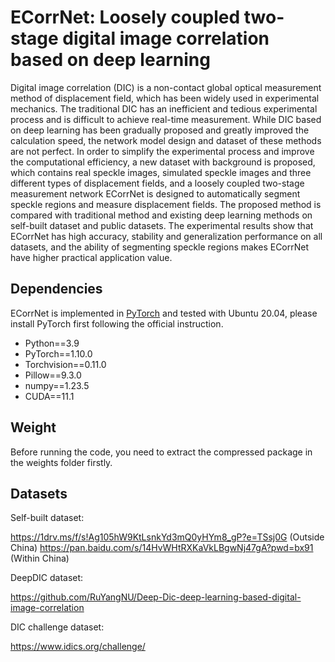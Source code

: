 # ECorrNet: Loosely coupled two-stage digital image correlation based on deep learning

Digital image correlation (DIC) is a non-contact global optical measurement method of displacement field, which has been widely used in experimental mechanics. The traditional DIC has an inefficient and tedious experimental process and is difficult to achieve real-time measurement. While DIC based on deep learning has been gradually proposed and greatly improved the calculation speed, the network model design and dataset of these methods are not perfect. In order to simplify the experimental process and improve the computational efficiency, a new dataset with background is proposed, which contains real speckle images, simulated speckle images and three different types of displacement fields, and a loosely coupled two-stage measurement network ECorrNet is designed to automatically segment speckle regions and measure displacement fields. The proposed method is compared with traditional method and existing deep learning methods on self-built dataset and public datasets. The experimental results show that ECorrNet has high accuracy, stability and generalization performance on all datasets, and the ability of segmenting speckle regions makes ECorrNet have higher practical application value.

## Dependencies

ECorrNet is implemented in [PyTorch](https://pytorch.org/) and tested with Ubuntu 20.04, please install PyTorch first following the official instruction.

- Python==3.9
- PyTorch==1.10.0
- Torchvision==0.11.0
- Pillow==9.3.0
- numpy==1.23.5
- CUDA==11.1

## Weight

Before running the code, you need to extract the compressed package in the weights folder firstly.

## Datasets

Self-built dataset:

https://1drv.ms/f/s!Ag105hW9KtLsnkYd3mQ0yHYm8_gP?e=TSsj0G (Outside China)
https://pan.baidu.com/s/14HvWHtRXKaVkLBgwNj47gA?pwd=bx91 (Within China)

DeepDIC dataset:

https://github.com/RuYangNU/Deep-Dic-deep-learning-based-digital-image-correlation

DIC challenge dataset:

https://www.idics.org/challenge/